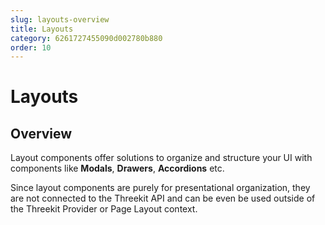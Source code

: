 ```yaml
---
slug: layouts-overview
title: Layouts
category: 6261727455090d002780b880
order: 10
---
```


# Layouts

## Overview

Layout components offer solutions to organize and structure your UI with components like **Modals**, **Drawers**, **Accordions** etc.

Since layout components are purely for presentational organization, they are not connected to the Threekit API and can be even be used outside of the Threekit Provider or Page Layout context.

